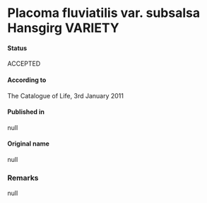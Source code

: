 # Placoma fluviatilis var. subsalsa Hansgirg VARIETY

#### Status
ACCEPTED

#### According to
The Catalogue of Life, 3rd January 2011

#### Published in
null

#### Original name
null

### Remarks
null